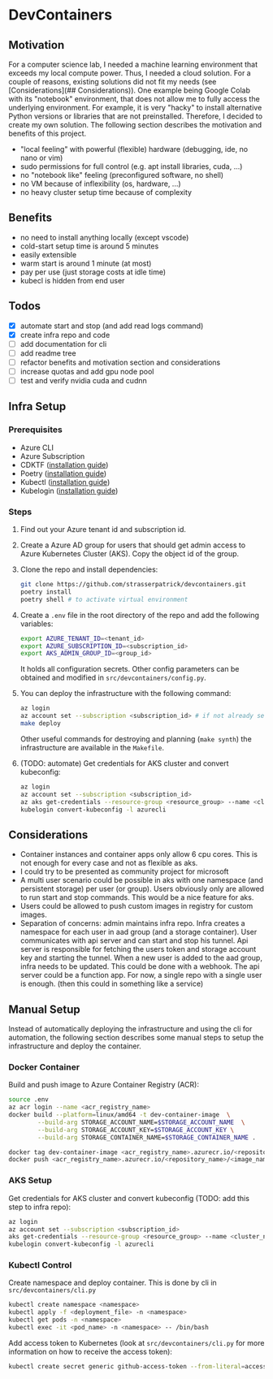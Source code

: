 # DevContainers

## Motivation

For a computer science lab, I needed a machine learning environment that exceeds my local compute power. Thus, I needed a cloud solution. For a couple of reasons, existing solutions did not fit my needs (see [Considerations](## Considerations)). One example being Google Colab with its "notebook" environment, that does not allow me to fully access the underlying environment. For example, it is very "hacky" to install alternative Python versions or libraries that are not preinstalled. Therefore, I decided to create my own solution. The following section describes the motivation and benefits of this project.

- "local feeling" with powerful (flexible) hardware (debugging, ide, no nano or vim)
- sudo permissions for full control (e.g. apt install libraries, cuda, ...)
- no "notebook like" feeling (preconfigured software, no shell)
- no VM because of inflexibility (os, hardware, ...)
- no heavy cluster setup time because of complexity

## Benefits

- no need to install anything locally (except vscode)
- cold-start setup time is around 5 minutes
- easily extensible
- warm start is around 1 minute (at most)
- pay per use (just storage costs at idle time)
- kubecl is hidden from end user

## Todos

- [x] automate start and stop (and add read logs command)
- [x] create infra repo and code
- [ ] add documentation for cli
- [ ] add readme tree
- [ ] refactor benefits and motivation section and considerations
- [ ] increase quotas and add gpu node pool
- [ ] test and verify nvidia cuda and cudnn

## Infra Setup

### Prerequisites

- Azure CLI
- Azure Subscription
- CDKTF ([installation guide](https://developer.hashicorp.com/terraform/tutorials/cdktf/cdktf-install?variants=cdk-language%3Apython))
- Poetry ([installation guide](https://python-poetry.org/docs/#installation))
- Kubectl ([installation guide](https://kubernetes.io/docs/tasks/tools/))
- Kubelogin ([installation guide](https://azure.github.io/kubelogin/install.html))

### Steps

1. Find out your Azure tenant id and subscription id.
2. Create a Azure AD group for users that should get admin access to Azure Kubernetes Cluster (AKS). Copy the object id of the group.
3. Clone the repo and install dependencies:

    ```bash
    git clone https://github.com/strasserpatrick/devcontainers.git
    poetry install
    poetry shell # to activate virtual environment
    ```

4. Create a `.env` file in the root directory of the repo and add the following variables:

    ```bash
    export AZURE_TENANT_ID=<tenant_id>
    export AZURE_SUBSCRIPTION_ID=<subscription_id>
    export AKS_ADMIN_GROUP_ID=<group_id>
    ```

    It holds all configuration secrets. Other config parameters can be obtained and modified in `src/devcontainers/config.py`.

5. You can deploy the infrastructure with the following command:

    ```bash
    az login
    az account set --subscription <subscription_id> # if not already set
    make deploy
    ```

    Other useful commands for destroying and planning (`make synth`) the infrastructure are available in the `Makefile`.

6. (TODO: automate) Get credentials for AKS cluster and convert kubeconfig:

    ```bash
    az login
    az account set --subscription <subscription_id>
    az aks get-credentials --resource-group <resource_group> --name <cluster_name>
    kubelogin convert-kubeconfig -l azurecli
    ```

## Considerations

- Container instances and container apps only allow 6 cpu cores. This is not enough for every case and not as flexible as aks.
- I could try to be presented as community project for microsoft
- A multi user scenario could be possible in aks with one namespace (and persistent storage) per user (or group). Users obviously only are allowed to run start and stop commands. This would be a nice feature for aks.
- Users could be allowed to push custom images in registry for custom images.
- Separation of concerns: admin maintains infra repo. Infra creates a namespace for each user in aad group (and a storage container). User communicates with api server and can start and stop his tunnel. Api server is responsible for fetching the users token and storage account key and starting the tunnel. When a new user is added to the aad group, infra needs to be updated. This could be done with a webhook. The api server could be a function app. For now, a single repo with a single user is enough. (then this could in something like a service)

## Manual Setup

Instead of automatically deploying the infrastructure and using the cli for automation, the following section describes some manual steps to setup the infrastructure and deploy the container.

### Docker Container

Build and push image to Azure Container Registry (ACR):

```bash
source .env
az acr login --name <acr_registry_name>
docker build --platform=linux/amd64 -t dev-container-image  \
        --build-arg STORAGE_ACCOUNT_NAME=$STORAGE_ACCOUNT_NAME  \
        --build-arg STORAGE_ACCOUNT_KEY=$STORAGE_ACCOUNT_KEY \
        --build-arg STORAGE_CONTAINER_NAME=$STORAGE_CONTAINER_NAME .

docker tag dev-container-image <acr_registry_name>.azurecr.io/<repository_name>/<image_name>:<image_tag>
docker push <acr_registry_name>.azurecr.io/<repository_name>/<image_name>:<image_tag>
```

### AKS Setup

Get credentials for AKS cluster and convert kubeconfig (TODO: add this step to infra repo):

```bash
az login
az account set --subscription <subscription_id>
aks get-credentials --resource-group <resource_group> --name <cluster_name>
kubelogin convert-kubeconfig -l azurecli
```

### Kubectl Control

Create namespace and deploy container. This is done by cli in `src/devcontainers/cli.py`

```bash
kubectl create namespace <namespace>
kubectl apply -f <deployment_file> -n <namespace>
kubectl get pods -n <namespace>
kubectl exec -it <pod_name> -n <namespace> -- /bin/bash
```

Add access token to Kubernetes (look at `src/devcontainers/cli.py` for more information on how to receive the access token):

```bash
kubectl create secret generic github-access-token --from-literal=access_token=<access-token from cli> -n dev
```
